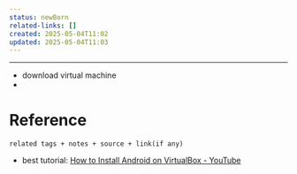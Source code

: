 ```yaml
---
status: newBorn
related-links: []
created: 2025-05-04T11:02
updated: 2025-05-04T11:03
---
```

---

- download virtual machine
- 


# Reference
`related tags + notes + source + link(if any)`
 

- best tutorial: [How to Install Android on VirtualBox - YouTube](https://youtu.be/Vm0FG7Pjrwg?si=YyTxCYRQHXgsfv86)